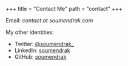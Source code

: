 +++
title = "Contact Me"
path = "contact"
+++

Email: _contact at soumendrak.com_

My other identities:

* Twitter: [@soumendrak_](https://twitter.com/soumendrak_)
* LinkedIn: [soumendrak](https://www.linkedin.com/in/soumendrak/)
* GitHub: [soumendrak](https://github.com/soumendrak)
